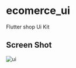 # ecomerce_ui

Flutter shop Ui Kit

## Screen Shot

![ui](https://user-images.githubusercontent.com/58309881/91216175-f39ebd80-e72e-11ea-863e-1f0be2980b21.png)



